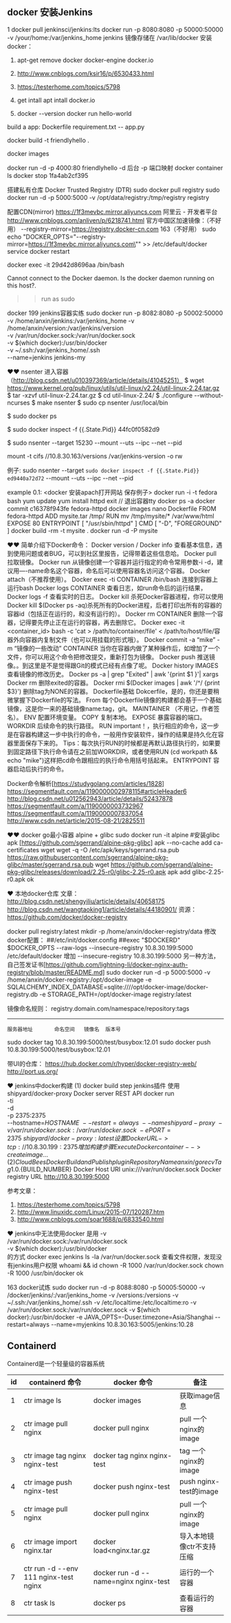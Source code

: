 ## docker 安装Jenkins

1  docker pull jenkinsci/jenkins:lts
docker run -p 8080:8080 -p 50000:50000 -v /your/home:/var/jenkins_home jenkins
镜像存储在 /var/lib/docker
安装docker：

1. apt-get remove docker docker-engine docker.io
2. http://www.cnblogs.com/ksir16/p/6530433.html 
3. https://testerhome.com/topics/5798

1. get intall
apt intall docker.io

2. docker --version
docker run hello-world

build a app:
 Dockerfile
 requirement.txt -- 
 app.py

 docker build -t friendlyhello .

 docker images

 docker run -d -p 4000:80 friendlyhello
 -d 后台  -p 端口映射
 docker container ls
 docker stop 1fa4ab2cf395

 搭建私有仓库 Docker Trusted Registry (DTR)
 sudo docker pull registry
 sudo docker run -d -p 5000:5000 -v /opt/data/registry:/tmp/registry registry

 配置CDN(mirror)
 https://1f3mevbc.mirror.aliyuncs.com
 阿里云 - 开发者平台
 http://www.cnblogs.com/anliven/p/6218741.html
 官方中国区加速镜像：（不好用）
 --registry-mirror=https://registry.docker-cn.com
 163（不好用）
sudo echo "DOCKER_OPTS=\"--registry-mirror=https://1f3mevbc.mirror.aliyuncs.com\"" >> /etc/default/docker
service docker restart


docker exec -it 29d42d8696aa /bin/bash

Cannot connect to the Docker daemon. Is the docker daemon running on this host?.
>> run as sudo

docker 199 jenkins容器实练
sudo docker run -p 8082:8080 -p 50002:50000 -v /home/anxin/jenkins:/var/jenkins_home -v /home/anxin/version:/var/jenkins/version \
-v /var/run/docker.sock:/var/run/docker.sock \
    -v $(which docker):/usr/bin/docker \
    -v ~/.ssh:/var/jenkins_home/.ssh \
	--name=jenkins jenkins-my

♥♥ nsenter 进入容器 （http://blog.csdn.net/u010397369/article/details/41045251）
$ wget https://www.kernel.org/pub/linux/utils/util-linux/v2.24/util-linux-2.24.tar.gz
$ tar -xzvf util-linux-2.24.tar.gz
$ cd util-linux-2.24/
$ ./configure --without-ncurses
$ make nsenter
$ sudo cp nsenter /usr/local/bin

$ sudo docker ps

$ sudo docker inspect -f {{.State.Pid}} 44fc0f0582d9

$ sudo nsenter --target 15230 --mount --uts --ipc --net --pid

mount -t cifs //10.8.30.163/versions /var/jenkins-version -o rw

例子:
sudo nsenter --target `sudo docker inspect -f {{.State.Pid}} ed9440a72d72` --mount --uts --ipc --net --pid

example 0.1: <docker 安装apach打开网站 保存例子> 
docker run -i -t fedora bash
yum update
yum install httpd
exit // 退出容器tty
docker ps -a
docker commit c16378f943fe fedora-httpd
docker images
nano Dockerfile
		FROM fedora-httpd
		ADD mysite.tar /tmp/
		RUN mv /tmp/mysite/* /var/www/html
		EXPOSE 80
		ENTRYPOINT [ "/usr/sbin/httpd" ]
		CMD [ "-D", "FOREGROUND" ]
docker build -rm -t mysite .
docker run -d -P mysite

♥♥
简单介绍下Docker命令：
Docker version / Docker info 查看基本信息，遇到使用问题或者BUG，可以到社区里报告，记得带着这些信息哈。
Docker pull 拉取镜像。
Docker run 从镜像创建一个容器并运行指定的命令常用参数-i -d，建议用—-name命名这个容器，命名后可以使用容器名访问这个容器。
Docker attach（不推荐使用）。
Docker exec -ti CONTAINER /bin/bash 连接到容器上运行bash
Docker logs CONTAINER 查看日志，如run命令后的运行结果，Docker logs -f 查看实时的日志。
Docker kill 杀死Docker容器进程，你可以使用Docker kill $(Docker ps -aq)杀死所有的Docker进程，后者打印出所有的容器的容器id（包括正在运行的，和没有运行的）。
Docker rm CONTAINER 删除一个容器，记得要先停止正在运行的容器，再去删除它。
Docker exec -it <container_id> bash -c 'cat > /path/to/container/file' < /path/to/host/file/容器外向容器内复制文件（也可以用挂载的形式哦）。
Docker commit -a “mike” -m “镜像的一些改动” CONTAINER 当你在容器内做了某种操作后，如增加了一个文件，你可以用这个命令把修改提交，重新打包为镜像。
Docker push 推送镜像。。到这里是不是觉得跟Git的模式已经有点像了呢。
Docker history IMAGES 查看镜像的修改历史。
Docker ps -a | grep "Exited" | awk '{print $1 }'| xargs Docker rm 删除exited的容器。
Docker rmi $(Docker images | awk '/^<none>/ {print $3}') 删除tag为NONE的容器。
Dockerfile基础
Dokcerfile，是的，你还是要稍微掌握下Dockerfile的写法。
From 每个Dockerfile镜像的构建都会基于一个基础镜像，这是你一来的基础镜像name:tag，git。
MAINTAINER （不用记，作者签名）。
ENV 配置环境变量。
COPY 复制本地。
EXPOSE 暴露容器的端口。
WORKDIR 后续命令的执行路径。
RUN important！，执行相应的命令，这一步是在容器构建这一步中执行的命令，一般用作安装软件，操作的结果是持久化在容器里面保存下来的。
Tips：每次执行RUN的时候都是再默认路径执行的，如果要到固定路径下执行命令请在之前加WORKDIR，或者使用RUN (cd workpath && echo "mike")这样把cd命令跟相应的执行命令用括号括起来。
ENTRYPOINT 容器启动后执行的命令。


Docker命令解析[https://studygolang.com/articles/1828]
https://segmentfault.com/a/1190000002978115#articleHeader6
http://blog.csdn.net/u012562943/article/details/52437878
https://segmentfault.com/a/1190000003732967
https://segmentfault.com/a/1190000007837054
http://www.csdn.net/article/2015-08-21/2825511

♥♥ docker go最小容器 alpine + glibc
sudo docker run -it alpine
#安装glibc apk [https://github.com/sgerrand/alpine-pkg-glibc]
apk --no-cache add ca-certificates wget
wget -q -O /etc/apk/keys/sgerrand.rsa.pub https://raw.githubusercontent.com/sgerrand/alpine-pkg-glibc/master/sgerrand.rsa.pub
wget https://github.com/sgerrand/alpine-pkg-glibc/releases/download/2.25-r0/glibc-2.25-r0.apk
apk add glibc-2.25-r0.apk
ok

♥ 本地docker仓库
文章：
	http://blog.csdn.net/shengyiliu/article/details/40658175
	http://blog.csdn.net/wangtaoking1/article/details/44180901/
资源：https://github.com/docker/docker-registry

docker pull registry:latest
mkdir -p /home/anxin/docker-registry/data
修改docker配置：
##/etc/init/docker.config
##exec "$DOCKERD" $DOCKER_OPTS --raw-logs --insecure-registry 10.8.30.199:5000
/etc/default/docker  增加 --insecure-registry 10.8.30.199:5000
另一种方法，自己签发证书[https://github.com/lightning-li/docker-nginx-auth-registry/blob/master/README.md]
sudo docker run -d -p 5000:5000 -v /home/anxin/docker-registry:/opt/docker-image -e SQLALCHEMY_INDEX_DATABASE=sqlite:////opt/docker-image/docker-registry.db -e STORAGE_PATH=/opt/docker-image registry:latest

镜像命名规则：
registry.domain.com/namespace/repository:tags
------------------- --------- ---------- ----
	服务器地址       命名空间   镜像名  版本号

sudo docker tag 10.8.30.199:5000/test/busybox:12.01
sudo docker push 10.8.30.199:5000/test/busybox:12.01

带UI的仓库：
https://hub.docker.com/r/hyper/docker-registry-web/
http://port.us.org/

♥ jenkins中docker构建
(1) docker build step jenkins插件
使用shipyard/docker-proxy Docker server REST API
docker run \
    -ti \
    -d \
    -p 2375:2375 \
    --hostname=$HOSTNAME \
    --restart=always \
    --name shipyard-proxy \
    -v /var/run/docker.sock:/var/run/docker.sock \
    -e PORT=2375 \
    shipyard/docker-proxy:latest
设置 Docker URL -> tcp://10.8.30.199:2375
增加构建步骤  Execute Docker container  -->  create image...
(2) CloudBees Docker Build and Publish plugin
	RepositoryName anxin/gorecv
	Tag 1.0.${BUILD_NUMBER}
	Docker Host URI unix:///var/run/docker.sock
	Docker registry URL http://10.8.30.199:5000


参考文章：
1. https://testerhome.com/topics/5798
2. http://www.linuxidc.com/Linux/2015-07/120287.htm
3. http://www.cnblogs.com/soar1688/p/6833540.html

♥ jenkins中无法使用docker
是用 -v /var/run/docker.sock:/var/run/docker.sock \
     -v $(which docker):/usr/bin/docker \
	 的方式
 docker exec jenkins ls -la /var/run/docker.sock 查看文件权限，发现没有jenkins用户权限
 whoami && id
 chown -R 1000 /var/run/docker.sock
 chown -R 1000 /usr/bin/docker
 ok

163 docker试炼
sudo docker run -d -p 8088:8080 -p 50005:50000 -v /docker/jenkins/:/var/jenkins_home -v /versions:/versions -v ~/.ssh:/var/jenkins_home/.ssh -v /etc/localtime:/etc/localtime:ro -v /var/run/docker.sock:/var/run/docker.sock -v $(which docker):/usr/bin/docker -e JAVA_OPTS=-Duser.timezone=Asia/Shanghai --restart=always --name=myjenkins 10.8.30.163:5005/jenkins:10.28



## Containerd

Containerd是一个轻量级的容器系统

| id   | containerd 命令                       | docker 命令                           | 备注                      |
| ---- | ------------------------------------- | ------------------------------------- | ------------------------- |
| 1    | ctr image ls                          | docker images                         | 获取image信息             |
| 2    | ctr image pull nginx                  | docker pull nginx                     | pull 一个nginx的image     |
| 3    | ctr image tag nginx nginx-test        | docker tag nginx nginx-test           | tag 一个nginx的image      |
| 4    | ctr image push nginx-test             | docker push nginx-test                | push nginx-test的image    |
| 5    | ctr image pull nginx                  | docker pull nginx                     | pull 一个nginx的image     |
| 6    | ctr image import nginx.tar            | docker load<nginx.tar.gz              | 导入本地镜像ctr不支持压缩 |
| 7    | ctr run -d --env 111 nginx-test nginx | docker run -d --name=nginx nginx-test | 运行的一个容器            |
| 8    | ctr task ls                           | docker ps                             | 查看运行的容器            |